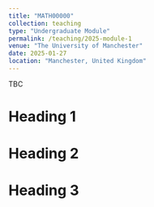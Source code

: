 ```yaml
---
title: "MATH00000"
collection: teaching
type: "Undergraduate Module"
permalink: /teaching/2025-module-1
venue: "The University of Manchester"
date: 2025-01-27
location: "Manchester, United Kingdom"
---
```


TBC

Heading 1
======

Heading 2
======

Heading 3
======
